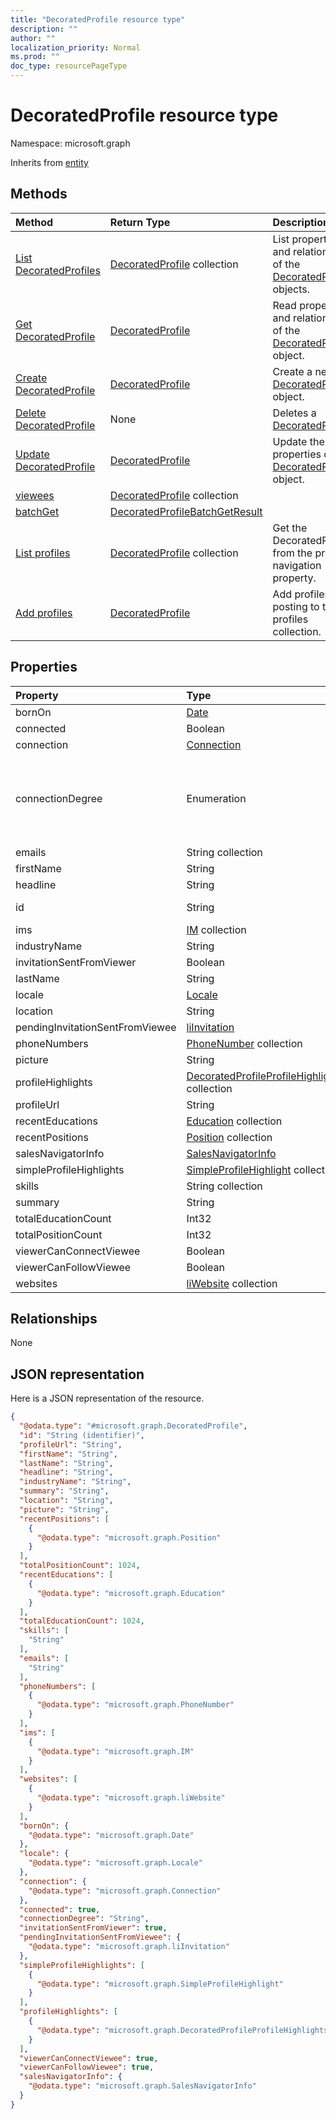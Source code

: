 ```yaml
---
title: "DecoratedProfile resource type"
description: ""
author: ""
localization_priority: Normal
ms.prod: ""
doc_type: resourcePageType
---
```


# DecoratedProfile resource type


Namespace: microsoft.graph




Inherits from [entity](../resources/entity.md)

## Methods
|Method|Return Type|Description|
|:---|:---|:---|
|[List DecoratedProfiles](../api/decoratedprofile-list.md)|[DecoratedProfile](../resources/decoratedprofile.md) collection|List properties and relationships of the [DecoratedProfile](../resources/decoratedprofile.md) objects.|
|[Get DecoratedProfile](../api/decoratedprofile-get.md)|[DecoratedProfile](../resources/decoratedprofile.md)|Read properties and relationships of the [DecoratedProfile](../resources/decoratedprofile.md) object.|
|[Create DecoratedProfile](../api/decoratedprofile-post-decoratedprofiles.md)|[DecoratedProfile](../resources/decoratedprofile.md)|Create a new [DecoratedProfile](../resources/decoratedprofile.md) object.|
|[Delete DecoratedProfile](../api/decoratedprofile-delete.md)|None|Deletes a [DecoratedProfile](../resources/decoratedprofile.md).|
|[Update DecoratedProfile](../api/decoratedprofile-update.md)|[DecoratedProfile](../resources/decoratedprofile.md)|Update the properties of a [DecoratedProfile](../resources/decoratedprofile.md) object.|
|[viewees](../api/decoratedprofile-viewees.md)|[DecoratedProfile](../resources/decoratedprofile.md) collection||
|[batchGet](../api/decoratedprofile-batchget.md)|[DecoratedProfileBatchGetResult](../resources/decoratedprofilebatchgetresult.md)||
|[List profiles](../api/decoratedprofilesearchresult-list-profiles.md)|[DecoratedProfile](../resources/decoratedprofile.md) collection|Get the DecoratedProfiles from the profiles navigation property.|
|[Add profiles](../api/decoratedprofilesearchresult-post-profiles.md)|[DecoratedProfile](../resources/decoratedprofile.md)|Add profiles by posting to the profiles collection.|

## Properties
|Property|Type|Description|
|:---|:---|:---|
|bornOn|[Date](../resources/date.md)||
|connected|Boolean||
|connection|[Connection](../resources/connection.md)||
|connectionDegree|Enumeration|. Possible values are: `OUT_OF_NETWORK`, `SELF`, `DISTANCE_1`, `DISTANCE_2`, `DISTANCE_3`.|
|emails|String collection||
|firstName|String||
|headline|String||
|id|String| Inherited from [entity](../resources/entity.md)|
|ims|[IM](../resources/im.md) collection||
|industryName|String||
|invitationSentFromViewer|Boolean||
|lastName|String||
|locale|[Locale](../resources/locale.md)||
|location|String||
|pendingInvitationSentFromViewee|[liInvitation](../resources/liinvitation.md)||
|phoneNumbers|[PhoneNumber](../resources/phonenumber.md) collection||
|picture|String||
|profileHighlights|[DecoratedProfileProfileHighlights](../resources/decoratedprofileprofilehighlights.md) collection||
|profileUrl|String||
|recentEducations|[Education](../resources/education.md) collection||
|recentPositions|[Position](../resources/position.md) collection||
|salesNavigatorInfo|[SalesNavigatorInfo](../resources/salesnavigatorinfo.md)||
|simpleProfileHighlights|[SimpleProfileHighlight](../resources/simpleprofilehighlight.md) collection||
|skills|String collection||
|summary|String||
|totalEducationCount|Int32||
|totalPositionCount|Int32||
|viewerCanConnectViewee|Boolean||
|viewerCanFollowViewee|Boolean||
|websites|[liWebsite](../resources/liwebsite.md) collection||

## Relationships
None

## JSON representation
Here is a JSON representation of the resource.
<!-- {
  "blockType": "resource",
  "keyProperty": "id",
  "@odata.type": "microsoft.graph.DecoratedProfile",
  "baseType": "microsoft.graph.entity",
  "openType": false
}
-->
``` json
{
  "@odata.type": "#microsoft.graph.DecoratedProfile",
  "id": "String (identifier)",
  "profileUrl": "String",
  "firstName": "String",
  "lastName": "String",
  "headline": "String",
  "industryName": "String",
  "summary": "String",
  "location": "String",
  "picture": "String",
  "recentPositions": [
    {
      "@odata.type": "microsoft.graph.Position"
    }
  ],
  "totalPositionCount": 1024,
  "recentEducations": [
    {
      "@odata.type": "microsoft.graph.Education"
    }
  ],
  "totalEducationCount": 1024,
  "skills": [
    "String"
  ],
  "emails": [
    "String"
  ],
  "phoneNumbers": [
    {
      "@odata.type": "microsoft.graph.PhoneNumber"
    }
  ],
  "ims": [
    {
      "@odata.type": "microsoft.graph.IM"
    }
  ],
  "websites": [
    {
      "@odata.type": "microsoft.graph.liWebsite"
    }
  ],
  "bornOn": {
    "@odata.type": "microsoft.graph.Date"
  },
  "locale": {
    "@odata.type": "microsoft.graph.Locale"
  },
  "connection": {
    "@odata.type": "microsoft.graph.Connection"
  },
  "connected": true,
  "connectionDegree": "String",
  "invitationSentFromViewer": true,
  "pendingInvitationSentFromViewee": {
    "@odata.type": "microsoft.graph.liInvitation"
  },
  "simpleProfileHighlights": [
    {
      "@odata.type": "microsoft.graph.SimpleProfileHighlight"
    }
  ],
  "profileHighlights": [
    {
      "@odata.type": "microsoft.graph.DecoratedProfileProfileHighlights"
    }
  ],
  "viewerCanConnectViewee": true,
  "viewerCanFollowViewee": true,
  "salesNavigatorInfo": {
    "@odata.type": "microsoft.graph.SalesNavigatorInfo"
  }
}
```

